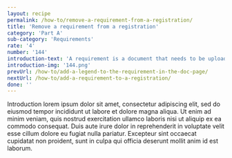 ```yaml
---
layout: recipe
permalink: /how-to/remove-a-requirement-from-a-registration/
title: 'Remove a requirement from a registration'
category: 'Part A'
sub-category: 'Requirements'
rate: '4'
number: '144'
introduction-text: 'A requirement is a document that needs to be uploaded with the registrations file. Here we will see how to remove a document that is not required anymore for a certain registration.'
introduction-img: '144.png'
prevUrl: /how-to/add-a-legend-to-the-requirement-in-the-doc-page/
nextUrl: /how-to/add-a-requirement-to-a-registration/
done: ''
---
```


Introduction lorem ipsum dolor sit amet, consectetur adipiscing elit, sed do eiusmod tempor incididunt ut labore et dolore magna aliqua. Ut enim ad minim veniam, quis nostrud exercitation ullamco laboris nisi ut aliquip ex ea commodo consequat. Duis aute irure dolor in reprehenderit in voluptate velit esse cillum dolore eu fugiat nulla pariatur. Excepteur sint occaecat cupidatat non proident, sunt in culpa qui officia deserunt mollit anim id est laborum.

